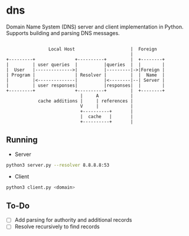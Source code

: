 # dns
Domain Name System (DNS) server and client implementation in Python. Supports building and parsing DNS messages.

```

                Local Host                     |  Foreign
                                               |
+---------+               +----------+         |  +--------+
|         | user queries  |          |queries  |  |        |
|  User   |-------------->|          |---------|->|Foreign |
| Program |               | Resolver |         |  |  Name  |
|         |<--------------|          |<--------|--| Server |
|         | user responses|          |responses|  |        |
+---------+               +----------+         |  +--------+
                            |     A            |
            cache additions |     | references |
                            V     |            |
                            +----------+       |
                            |  cache   |       |
                            +----------+       |

```

## Running
- Server
```bash
python3 server.py --resolver 8.8.8.8:53
```

- Client
```bash
python3 client.py <domain>
```

## To-Do
- [ ] Add parsing for authority and additional records
- [ ] Resolve recursively to find records